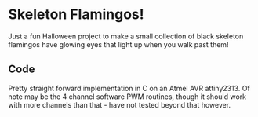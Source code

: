 Skeleton Flamingos!
=========

Just a fun Halloween project to make a small collection of black skeleton flamingos have glowing eyes that light up when you walk past them!

## Code

Pretty straight forward implementation in C on an Atmel AVR attiny2313. Of note may be the 4 channel software PWM routines, though it should work with more channels than that - have not tested beyond that however.
